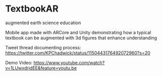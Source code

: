 # TextbookAR
augmented earth science education

Mobile app made with ARCore and Unity demonstrating how a typical textbook can be augmented with 3d figures that enhance understanding

Tweet thread documenting process:
https://twitter.com/KPChadwick/status/1150443176492072960?s=20

Demo Video:
https://www.youtube.com/watch?v=1LUwxdrjdEE&feature=youtu.be
